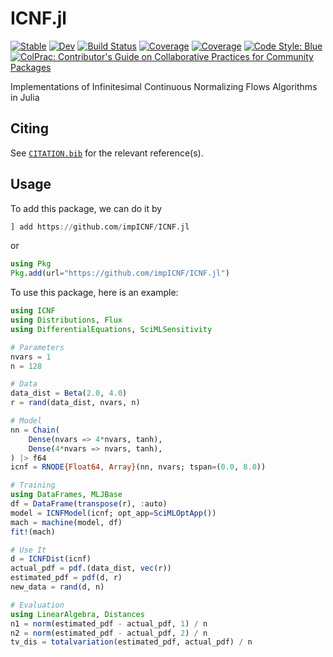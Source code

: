 # ICNF.jl

[![Stable](https://img.shields.io/badge/docs-stable-blue.svg)](https://impICNF.github.io/ICNF.jl/stable)
[![Dev](https://img.shields.io/badge/docs-dev-blue.svg)](https://impICNF.github.io/ICNF.jl/dev)
[![Build Status](https://github.com/impICNF/ICNF.jl/actions/workflows/CI.yml/badge.svg?branch=main)](https://github.com/impICNF/ICNF.jl/actions/workflows/CI.yml?query=branch%3Amain)
[![Coverage](https://codecov.io/gh/impICNF/ICNF.jl/branch/main/graph/badge.svg)](https://codecov.io/gh/impICNF/ICNF.jl)
[![Coverage](https://coveralls.io/repos/github/impICNF/ICNF.jl/badge.svg?branch=main)](https://coveralls.io/github/impICNF/ICNF.jl?branch=main)
[![Code Style: Blue](https://img.shields.io/badge/code%20style-blue-4495d1.svg)](https://github.com/invenia/BlueStyle)
[![ColPrac: Contributor's Guide on Collaborative Practices for Community Packages](https://img.shields.io/badge/ColPrac-Contributor%27s%20Guide-blueviolet)](https://github.com/SciML/ColPrac)

Implementations of Infinitesimal Continuous Normalizing Flows Algorithms in Julia

## Citing

See [`CITATION.bib`](CITATION.bib) for the relevant reference(s).

## Usage

To add this package, we can do it by
```julia
] add https://github.com/impICNF/ICNF.jl
```
or
```julia
using Pkg
Pkg.add(url="https://github.com/impICNF/ICNF.jl")
```
To use this package, here is an example:
```julia
using ICNF
using Distributions, Flux
using DifferentialEquations, SciMLSensitivity

# Parameters
nvars = 1
n = 128

# Data
data_dist = Beta(2.0, 4.0)
r = rand(data_dist, nvars, n)

# Model
nn = Chain(
    Dense(nvars => 4*nvars, tanh),
    Dense(4*nvars => nvars, tanh),
) |> f64
icnf = RNODE{Float64, Array}(nn, nvars; tspan=(0.0, 8.0))

# Training
using DataFrames, MLJBase
df = DataFrame(transpose(r), :auto)
model = ICNFModel(icnf; opt_app=SciMLOptApp())
mach = machine(model, df)
fit!(mach)

# Use It
d = ICNFDist(icnf)
actual_pdf = pdf.(data_dist, vec(r))
estimated_pdf = pdf(d, r)
new_data = rand(d, n)

# Evaluation
using LinearAlgebra, Distances
n1 = norm(estimated_pdf - actual_pdf, 1) / n
n2 = norm(estimated_pdf - actual_pdf, 2) / n
tv_dis = totalvariation(estimated_pdf, actual_pdf) / n
```
